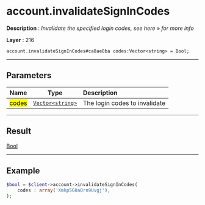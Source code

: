 # account.invalidateSignInCodes

**Description** : *Invalidate the specified login codes, see here &raquo; for more info*

**Layer** : 216

```tl
account.invalidateSignInCodes#ca8ae8ba codes:Vector<string> = Bool;
```

---

## Parameters

| Name | Type | Description |
| :---: | :---: | :--- |
| <mark>codes</mark> | [`Vector<string>`](type/string) | The login codes to invalidate |

---

## Result

[Bool](type/Bool)

---

## Example

```php
$bool = $client->account->invalidateSignInCodes(
	codes : array('Xmkp5G0aQrn9Uvgj'),
);
```